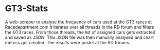 # GT3-Stats

A web-scraper to analyse the frequency of cars used at the GT3 races at Racedepartment.com
It iterates over all threads in the RD forum and filters the GT3 races. From those threads, the
list of assigned cars gets extracted and saved as JSON. This JSON file was then manually analysed 
and chart metrics got created. The results were postet at the RD forums.
